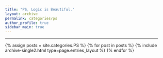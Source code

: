 ```yaml
---
title: "PS, Logic is Beautiful."
layout: archive
permalink: categories/ps
author_profile: true
sidebar_main: true
---
```


<!-- 공백이 포함되어 있는 카테고리 이름의 경우 site.categories['a b c'] 이런식으로! -->

***

{% assign posts = site.categories.PS %}
{% for post in posts %} {% include archive-single2.html type=page.entries_layout %} {% endfor %}
